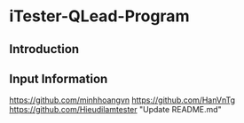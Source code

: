 # iTester-QLead-Program
## Introduction
## Input Information
https://github.com/minhhoangvn
https://github.com/HanVnTg
https://github.com/Hieudilamtester
"Update README.md"